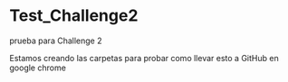 # Test_Challenge2
prueba para Challenge 2

Estamos creando las carpetas para probar como llevar esto a GitHub en google chrome


